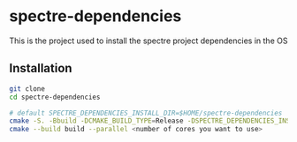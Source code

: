# spectre-dependencies

This is the project used to install the spectre project dependencies in the OS

## Installation

```bash
git clone
cd spectre-dependencies

# default SPECTRE_DEPENDENCIES_INSTALL_DIR=$HOME/spectre-dependencies
cmake -S. -Bbuild -DCMAKE_BUILD_TYPE=Release -DSPECTRE_DEPENDENCIES_INSTALL_DIR=<path to install spectre dependencies>
cmake --build build --parallel <number of cores you want to use>
```
